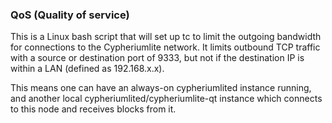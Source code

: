 ### QoS (Quality of service) ###

This is a Linux bash script that will set up tc to limit the outgoing bandwidth for connections to the Cypheriumlite network. It limits outbound TCP traffic with a source or destination port of 9333, but not if the destination IP is within a LAN (defined as 192.168.x.x).

This means one can have an always-on cypheriumlited instance running, and another local cypheriumlited/cypheriumlite-qt instance which connects to this node and receives blocks from it.
